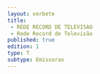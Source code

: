 ```yaml
---
layout: verbete
title:
 - REDE RECORD DE TELEVISAO
 - Rede Record de Televisão
published: true
edition: 1  
type: T
subtype: Emissoras
---
```


